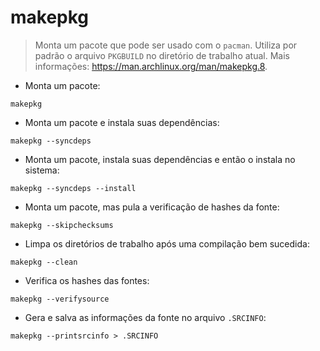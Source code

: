 # makepkg

> Monta um pacote que pode ser usado com o `pacman`.
> Utiliza por padrão o arquivo `PKGBUILD` no diretório de trabalho atual.
> Mais informações: <https://man.archlinux.org/man/makepkg.8>.

- Monta um pacote:

`makepkg`

- Monta um pacote e instala suas dependências:

`makepkg --syncdeps`

- Monta um pacote, instala suas dependências e então o instala no sistema:

`makepkg --syncdeps --install`

- Monta um pacote, mas pula a verificação de hashes da fonte:

`makepkg --skipchecksums`

- Limpa os diretórios de trabalho após uma compilação bem sucedida:

`makepkg --clean`

- Verifica os hashes das fontes:

`makepkg --verifysource`

- Gera e salva as informações da fonte no arquivo `.SRCINFO`:

`makepkg --printsrcinfo > .SRCINFO`
